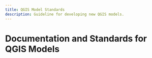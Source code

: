 ```yaml
---
title: QGIS Model Standards
description: Guideline for developing new QGIS models.
---
```



# Documentation and Standards for QGIS Models
